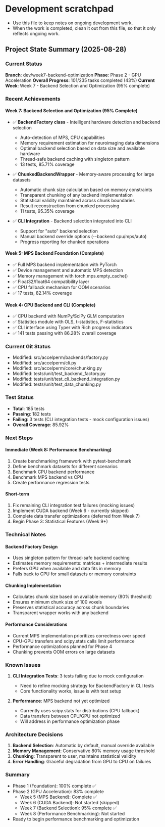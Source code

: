 # Development scratchpad

- Use this file to keep notes on ongoing development work.
- When the work is completed, clean it out from this file, so that it only reflects ongoing work.

## Project State Summary (2025-08-28)

### Current Status
**Branch**: dev/week7-backend-optimization
**Phase**: Phase 2 - GPU Acceleration
**Overall Progress**: 101/235 tasks completed (43%)
**Current Week**: Week 7 - Backend Selection and Optimization (95% complete)

### Recent Achievements

#### Week 7: Backend Selection and Optimization (95% Complete)
- ✅ **BackendFactory class** - Intelligent hardware detection and backend selection
  - Auto-detection of MPS, CPU capabilities
  - Memory requirement estimation for neuroimaging data dimensions
  - Optimal backend selection based on data size and available hardware
  - Thread-safe backend caching with singleton pattern
  - 13 tests, 85.71% coverage

- ✅ **ChunkedBackendWrapper** - Memory-aware processing for large datasets
  - Automatic chunk size calculation based on memory constraints
  - Transparent chunking of any backend implementation
  - Statistical validity maintained across chunk boundaries
  - Result reconstruction from chunked processing
  - 11 tests, 95.35% coverage

- ✅ **CLI Integration** - Backend selection integrated into CLI
  - Support for "auto" backend selection
  - Manual backend override options (--backend cpu/mps/auto)
  - Progress reporting for chunked operations

#### Week 5: MPS Backend Foundation (Complete)
- ✅ Full MPS backend implementation with PyTorch
- ✅ Device management and automatic MPS detection
- ✅ Memory management with torch.mps.empty_cache()
- ✅ Float32/float64 compatibility layer
- ✅ CPU fallback mechanism for OOM scenarios
- ✅ 17 tests, 82.14% coverage

#### Week 4: CPU Backend and CLI (Complete)
- ✅ CPU backend with NumPy/SciPy GLM computation
- ✅ Statistics module with OLS, t-statistics, F-statistics
- ✅ CLI interface using Typer with Rich progress indicators
- ✅ 141 tests passing with 86.28% overall coverage

### Current Git Status
- Modified: src/accelperm/backends/factory.py
- Modified: src/accelperm/cli.py
- Modified: src/accelperm/core/chunking.py
- Modified: tests/unit/test_backend_factory.py
- Modified: tests/unit/test_cli_backend_integration.py
- Modified: tests/unit/test_data_chunking.py

### Test Status
- **Total**: 185 tests
- **Passing**: 182 tests
- **Failing**: 3 tests (CLI integration tests - mock configuration issues)
- **Overall Coverage**: 85.92%

### Next Steps

#### Immediate (Week 8: Performance Benchmarking)
1. Create benchmarking framework with pytest-benchmark
2. Define benchmark datasets for different scenarios
3. Benchmark CPU backend performance
4. Benchmark MPS backend vs CPU
5. Create performance regression tests

#### Short-term
1. Fix remaining CLI integration test failures (mocking issues)
2. Implement CUDA backend (Week 6 - currently skipped)
3. Complete data transfer optimizations (deferred from Week 7)
4. Begin Phase 3: Statistical Features (Week 9+)

### Technical Notes

#### Backend Factory Design
- Uses singleton pattern for thread-safe backend caching
- Estimates memory requirements: matrices + intermediate results
- Prefers GPU when available and data fits in memory
- Falls back to CPU for small datasets or memory constraints

#### Chunking Implementation
- Calculates chunk size based on available memory (80% threshold)
- Ensures minimum chunk size of 100 voxels
- Preserves statistical accuracy across chunk boundaries
- Transparent wrapper works with any backend

#### Performance Considerations
- Current MPS implementation prioritizes correctness over speed
- CPU-GPU transfers and scipy.stats calls limit performance
- Performance optimizations planned for Phase 4
- Chunking prevents OOM errors on large datasets

### Known Issues
1. **CLI Integration Tests**: 3 tests failing due to mock configuration
   - Need to refine mocking strategy for BackendFactory in CLI tests
   - Core functionality works, issue is with test setup

2. **Performance**: MPS backend not yet optimized
   - Currently uses scipy.stats for distributions (CPU fallback)
   - Data transfers between CPU/GPU not optimized
   - Will address in performance optimization phase

### Architecture Decisions
1. **Backend Selection**: Automatic by default, manual override available
2. **Memory Management**: Conservative 80% memory usage threshold
3. **Chunking**: Transparent to user, maintains statistical validity
4. **Error Handling**: Graceful degradation from GPU to CPU on failures

### Summary
- Phase 1 (Foundation): 100% complete ✅
- Phase 2 (GPU Acceleration): 83% complete
  - Week 5 (MPS Backend): Complete ✅
  - Week 6 (CUDA Backend): Not started (skipped)
  - Week 7 (Backend Selection): 95% complete ✅
  - Week 8 (Performance Benchmarking): Not started
- Ready to begin performance benchmarking and optimization
